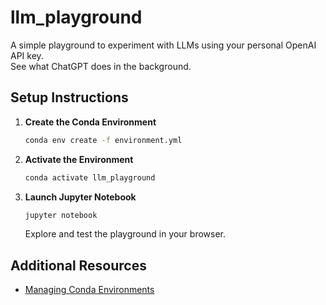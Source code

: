 # llm_playground

A simple playground to experiment with LLMs using your personal OpenAI API key.  
See what ChatGPT does in the background.

## Setup Instructions

1. **Create the Conda Environment**

    ```bash
    conda env create -f environment.yml
    ```

2. **Activate the Environment**

    ```bash
    conda activate llm_playground
    ```

3. **Launch Jupyter Notebook**

    ```bash
    jupyter notebook
    ```

    Explore and test the playground in your browser.

## Additional Resources

- [Managing Conda Environments](https://docs.conda.io/projects/conda/en/latest/user-guide/tasks/manage-environments.html)